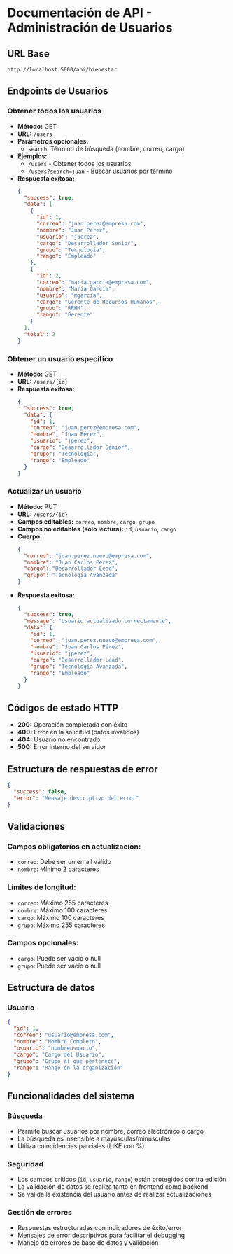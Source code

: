 # Documentación de API - Administración de Usuarios

## URL Base
```
http://localhost:5000/api/bienestar
```

## Endpoints de Usuarios

### Obtener todos los usuarios
- **Método:** GET
- **URL:** `/users`
- **Parámetros opcionales:**
  - `search`: Término de búsqueda (nombre, correo, cargo)
- **Ejemplos:**
  - `/users` - Obtener todos los usuarios
  - `/users?search=juan` - Buscar usuarios por término
- **Respuesta exitosa:**
  ```json
  {
    "success": true,
    "data": [
      {
        "id": 1,
        "correo": "juan.perez@empresa.com",
        "nombre": "Juan Pérez",
        "usuario": "jperez",
        "cargo": "Desarrollador Senior",
        "grupo": "Tecnología",
        "rango": "Empleado"
      },
      {
        "id": 2,
        "correo": "maria.garcia@empresa.com",
        "nombre": "María García",
        "usuario": "mgarcia",
        "cargo": "Gerente de Recursos Humanos",
        "grupo": "RRHH",
        "rango": "Gerente"
      }
    ],
    "total": 2
  }
  ```

### Obtener un usuario específico
- **Método:** GET
- **URL:** `/users/{id}`
- **Respuesta exitosa:**
  ```json
  {
    "success": true,
    "data": {
      "id": 1,
      "correo": "juan.perez@empresa.com",
      "nombre": "Juan Pérez",
      "usuario": "jperez",
      "cargo": "Desarrollador Senior",
      "grupo": "Tecnología",
      "rango": "Empleado"
    }
  }
  ```

### Actualizar un usuario
- **Método:** PUT
- **URL:** `/users/{id}`
- **Campos editables:** `correo`, `nombre`, `cargo`, `grupo`
- **Campos no editables (solo lectura):** `id`, `usuario`, `rango`
- **Cuerpo:**
  ```json
  {
    "correo": "juan.perez.nuevo@empresa.com",
    "nombre": "Juan Carlos Pérez",
    "cargo": "Desarrollador Lead",
    "grupo": "Tecnología Avanzada"
  }
  ```
- **Respuesta exitosa:**
  ```json
  {
    "success": true,
    "message": "Usuario actualizado correctamente",
    "data": {
      "id": 1,
      "correo": "juan.perez.nuevo@empresa.com",
      "nombre": "Juan Carlos Pérez",
      "usuario": "jperez",
      "cargo": "Desarrollador Lead",
      "grupo": "Tecnología Avanzada",
      "rango": "Empleado"
    }
  }
  ```

## Códigos de estado HTTP

- **200:** Operación completada con éxito
- **400:** Error en la solicitud (datos inválidos)
- **404:** Usuario no encontrado
- **500:** Error interno del servidor

## Estructura de respuestas de error

```json
{
  "success": false,
  "error": "Mensaje descriptivo del error"
}
```

## Validaciones

### Campos obligatorios en actualización:
- `correo`: Debe ser un email válido
- `nombre`: Mínimo 2 caracteres

### Límites de longitud:
- `correo`: Máximo 255 caracteres
- `nombre`: Máximo 100 caracteres
- `cargo`: Máximo 100 caracteres
- `grupo`: Máximo 255 caracteres

### Campos opcionales:
- `cargo`: Puede ser vacío o null
- `grupo`: Puede ser vacío o null

## Estructura de datos

### Usuario
```json
{
  "id": 1,
  "correo": "usuario@empresa.com",
  "nombre": "Nombre Completo",
  "usuario": "nombreusuario",
  "cargo": "Cargo del Usuario",
  "grupo": "Grupo al que pertenece",
  "rango": "Rango en la organización"
}
```

## Funcionalidades del sistema

### Búsqueda
- Permite buscar usuarios por nombre, correo electrónico o cargo
- La búsqueda es insensible a mayúsculas/minúsculas
- Utiliza coincidencias parciales (LIKE con %)

### Seguridad
- Los campos críticos (`id`, `usuario`, `rango`) están protegidos contra edición
- La validación de datos se realiza tanto en frontend como backend
- Se valida la existencia del usuario antes de realizar actualizaciones

### Gestión de errores
- Respuestas estructuradas con indicadores de éxito/error
- Mensajes de error descriptivos para facilitar el debugging
- Manejo de errores de base de datos y validación 